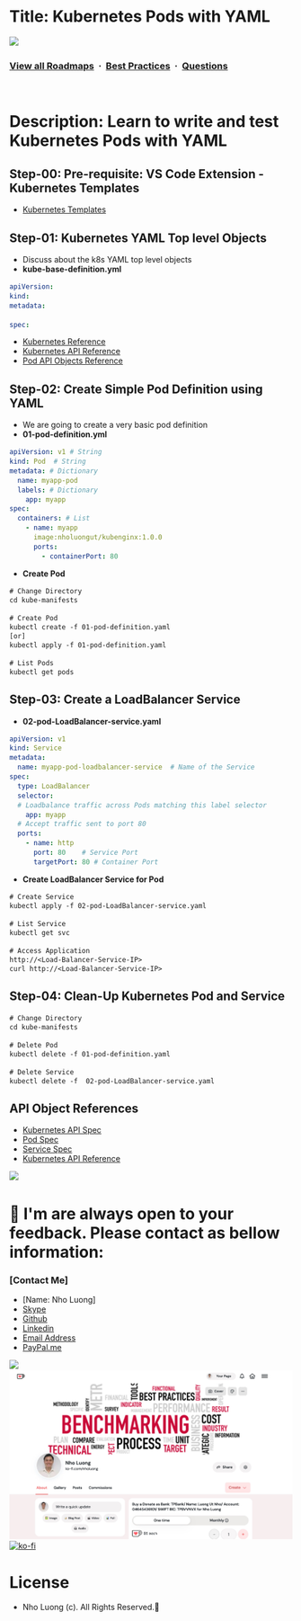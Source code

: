 # Title: Kubernetes Pods with YAML

![](https://i.imgur.com/waxVImv.png)
### [View all Roadmaps](https://github.com/nholuongut/all-roadmaps) &nbsp;&middot;&nbsp; [Best Practices](https://github.com/nholuongut/all-roadmaps/blob/main/public/best-practices/) &nbsp;&middot;&nbsp; [Questions](https://www.linkedin.com/in/nholuong/)
<br/>

# Description: Learn to write and test Kubernetes Pods with YAML
## Step-00: Pre-requisite: VS Code Extension - Kubernetes Templates
- [Kubernetes Templates](https://marketplace.visualstudio.com/items?itemName=lunuan.kubernetes-templates)

## Step-01: Kubernetes YAML Top level Objects
- Discuss about the k8s YAML top level objects
- **kube-base-definition.yml**
```yaml
apiVersion:
kind:
metadata:
  
spec:
```
- [Kubernetes Reference](https://kubernetes.io/docs/reference/)
- [Kubernetes API Reference](https://kubernetes.io/docs/reference/kubernetes-api/)
-  [Pod API Objects Reference](https://kubernetes.io/docs/reference/generated/kubernetes-api/v1.29/#pod-v1-core)

## Step-02: Create Simple Pod Definition using YAML 
- We are going to create a very basic pod definition
- **01-pod-definition.yml**
```yaml
apiVersion: v1 # String
kind: Pod  # String
metadata: # Dictionary
  name: myapp-pod
  labels: # Dictionary 
    app: myapp         
spec:
  containers: # List
    - name: myapp
      image:nholuongut/kubenginx:1.0.0
      ports:
        - containerPort: 80
```
- **Create Pod**
```t
# Change Directory
cd kube-manifests

# Create Pod
kubectl create -f 01-pod-definition.yaml
[or]
kubectl apply -f 01-pod-definition.yaml

# List Pods
kubectl get pods
```

## Step-03: Create a LoadBalancer Service
- **02-pod-LoadBalancer-service.yaml**
```yaml
apiVersion: v1
kind: Service
metadata:
  name: myapp-pod-loadbalancer-service  # Name of the Service
spec:
  type: LoadBalancer
  selector:
  # Loadbalance traffic across Pods matching this label selector
    app: myapp
  # Accept traffic sent to port 80    
  ports: 
    - name: http
      port: 80    # Service Port
      targetPort: 80 # Container Port
```
- **Create LoadBalancer Service for Pod**
```t
# Create Service
kubectl apply -f 02-pod-LoadBalancer-service.yaml

# List Service
kubectl get svc

# Access Application
http://<Load-Balancer-Service-IP>
curl http://<Load-Balancer-Service-IP>
```

## Step-04: Clean-Up Kubernetes Pod and Service
```t
# Change Directory
cd kube-manifests

# Delete Pod
kubectl delete -f 01-pod-definition.yaml

# Delete Service
kubectl delete -f  02-pod-LoadBalancer-service.yaml
```

## API Object References
- [Kubernetes API Spec](https://kubernetes.io/docs/reference/generated/kubernetes-api/v1.29/)
- [Pod Spec](https://kubernetes.io/docs/reference/generated/kubernetes-api/v1.29/#pod-v1-core)
- [Service Spec](https://kubernetes.io/docs/reference/generated/kubernetes-api/v1.29/#service-v1-core)
- [Kubernetes API Reference](https://kubernetes.io/docs/reference/kubernetes-api/)

![](https://i.i/Users/nholu/Documents/Donate.png/Users/nholu/Documents/Donate.pngmgur.com/waxVImv.png)
# 🚀 I'm are always open to your feedback.  Please contact as bellow information:
### [Contact Me]
* [Name: Nho Luong]
* [Skype](luongutnho_skype)
* [Github](https://github.com/nholuongut/)
* [Linkedin](https://www.linkedin.com/in/nholuong/)
* [Email Address](luongutnho@hotmail.com)
* [PayPal.me](https://www.paypal.com/paypalme/nholuongut)

![](https://i.imgur.com/waxVImv.png)
![](Donate.png)
[![ko-fi](https://ko-fi.com/img/githubbutton_sm.svg)](https://ko-fi.com/nholuong)

# License
* Nho Luong (c). All Rights Reserved.🌟